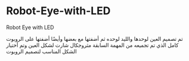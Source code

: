 # Robot-Eye-with-LED
Robot Eye with LED

تم تصميم العين لوحدها والليد لوحده ثم أضفتها مع بعضها وأيضًا أضفتها على الروبوت كامل الذي تم تجميعه من المهمة السابقة
مثروجكال شارت لشكل العين وتم أختيار الشكل المناسب لتصميم الروبوت
